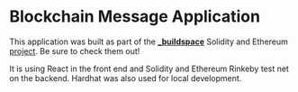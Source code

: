 # Blockchain Message Application

This application was built as part of the **[\_buildspace](https://buildspace.so/)** Solidity and Ethereum [project](https://zip.sc/vaUG2).
Be sure to check them out!

It is using React in the front end and Solidity and Ethereum Rinkeby test net on the backend. Hardhat was also used for local development.
